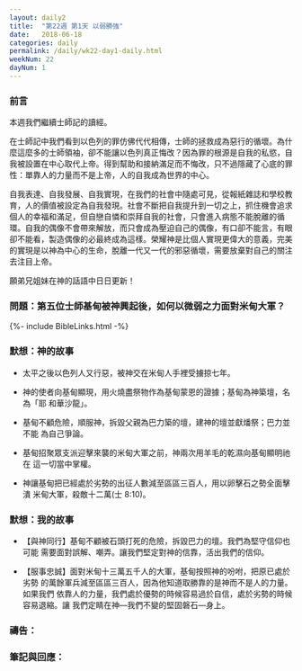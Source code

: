 ```yaml
---
layout: daily2
title:  "第22週 第1天 以弱勝強"
date:   2018-06-18
categories: daily
permalink: /daily/wk22-day1-daily.html
weekNum: 22
dayNum: 1
---
```


### 前言
本週我們繼續士師記的讀經。

在士師記中我們看到以色列的罪仿佛代代相傳，士師的拯救成為惡行的循壞。為什麼這麼多的士師領袖，卻不能讓以色列真正悔改？因為罪的根源是自我的私慾，自我被設置在中心取代上帝。得到幫助和接納滿足而不悔改，只不過隱藏了心底的罪性：單靠人的力量而不是上帝，人的自我成為世界的中心。

自我表達、自我發展、自我實現，在我們的社會中隨處可見，從報紙雜誌和學校教育，人的價值被設定為自我發現。社會不斷把自我提升到一切之上，抓住機會追求個人的幸福和滿足，但自戀自憐和崇拜自我的社會，只會進入病態不能脫離的循環。自我的偶像不會帶來解放，而只會成為壓迫自己的偶像，有口卻不能言，有眼卻不能看，製造偶像的必最終成為這樣。榮耀神是比個人實現更偉大的意義，完美的實現是以神為中心的生命，脫離一代又一代的邪惡循壞，需要放棄對自己的關注去注目上帝。

願弟兄姐妹在神的話語中日日更新！

### 問題：第五位士師基甸被神興起後，如何以微弱之力面對米甸大軍？

{%- include BibleLinks.html -%}

### 默想：神的故事 
+ 太平之後以色列人又行惡，被神交在米甸人手裡受擄掠七年。

+ 神的使者向基甸顯現，用火燒盡祭物作為基甸蒙恩的證據；基甸為神築壇，名為「耶
和華沙龍」。

+ 基甸不顧危險，順服神，拆毀父親為巴力築的壇，建神的壇並獻燔祭；巴力並不能
為自己爭論。

+ 基甸招聚眾支派迎擊來襲的米甸大軍之前，神兩次用羊毛的乾濕向基甸顯明祂在
這一切當中掌權。

+ 神讓基甸把已經處於劣勢的出征人數減至區區三百人，用以卵擊石之勢全面擊潰
米甸大軍，殺敵十二萬(士 8:10)。

### 默想：我的故事 
+ 【與神同行】基甸不顧被石頭打死的危險，拆毀巴力的壇。我們為堅守信仰也可能
需要面對誤解、嘲弄。讓我們堅定對神的信靠，活出我們的信仰。

+ 【服事忠誠】面對米甸十三萬五千人的大軍，基甸按照神的吩咐，把原已處於劣勢
的萬餘軍兵減至區區三百人，因為他知道取勝靠的是神而不是人的力量。如果我們
依靠人的力量，我們處於優勢的時候容易過於自信，處於劣勢的時候容易退縮。讓
我們定睛在神—我們不變的堅固磐石—身上。

### 禱告：

### 筆記與回應：
